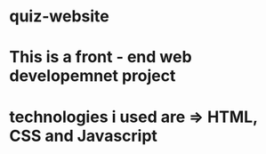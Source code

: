 # quiz-website
# This is a front - end web developemnet project
# technologies i used are => HTML, CSS and Javascript
